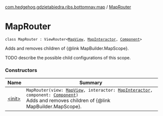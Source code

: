 [com.hedgehog.gdzietabiedra.ribs.bottomnav.map](../index.md) / [MapRouter](./index.md)

# MapRouter

`class MapRouter : ViewRouter<`[`MapView`](../-map-view/index.md)`, `[`MapInteractor`](../-map-interactor/index.md)`, `[`Component`](../-map-builder/-component/index.md)`>`

Adds and removes children of {@link MapBuilder.MapScope}.

TODO describe the possible child configurations of this scope.

### Constructors

| Name | Summary |
|---|---|
| [&lt;init&gt;](-init-.md) | `MapRouter(view: `[`MapView`](../-map-view/index.md)`, interactor: `[`MapInteractor`](../-map-interactor/index.md)`, component: `[`Component`](../-map-builder/-component/index.md)`)`<br>Adds and removes children of {@link MapBuilder.MapScope}. |
